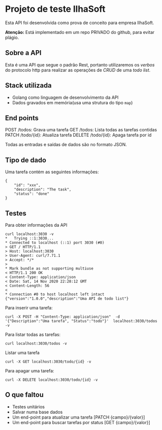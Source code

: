 # Projeto de teste IlhaSoft

Esta API foi desenvolvida como prova de conceito para empresa IlhaSoft.

**Atenção:** Está implementado em um repo PRIVADO do github, para evitar plágio.

## Sobre a API

Esta é uma API que segue o padrão Rest, portanto utilizaremos os *verbos* do protocolo http para realizar as operações de *CRUD* de uma *todo list*.

## Stack utilizada

* Golang como linguagem de desenvolvimento da API
* Dados gravados em memória(usa uma strutura do tipo `map`)
    

## End points

POST /todos: Grava uma tarefa
GET /todos: Lista todas as tarefas contidas
PATCH /todo/{id}: Atualiza tarefa
DELETE /todo/{id}: Apaga tarefa por id

Todas as entradas e saídas de dados são no formato JSON.

## Tipo de dado

Uma tarefa contém as seguintes informações:

    {
        "id": "xxx",
        "description": "The task",
        "status": "done"
    }

## Testes

Para obter informações da API

    curl localhost:3030 -v
    *   Trying ::1:3030...
    * Connected to localhost (::1) port 3030 (#0)
    > GET / HTTP/1.1
    > Host: localhost:3030
    > User-Agent: curl/7.71.1
    > Accept: */*
    > 
    * Mark bundle as not supporting multiuse
    < HTTP/1.1 200 OK
    < Content-Type: application/json
    < Date: Sat, 14 Nov 2020 22:28:12 GMT
    < Content-Length: 56
    < 
    * Connection #0 to host localhost left intact
    {"version":"1.0.0","description":"Uma API de todo list"}


Para inserir uma tarefa:

    curl -X POST -H "Content-Type: application/json"  -d '{"Description":"Uma tarefa", "Status":"todo"}'  localhost:3030/todos -v

Para listar todas as tarefas:

    curl localhost:3030/todos -v

Listar uma tarefa

    curl -X GET localhost:3030/todo/{id} -v

Para apagar uma tarefa:

    curl -X DELETE localhost:3030/todo/{id} -v

## O que faltou

* Testes unitários
* Salvar numa base dados
* Um end-point para atualizar uma tarefa [PATCH {campo}/{valor}]
* Um end-point para buscar tarefas por status [GET {campo}/{valor}]
